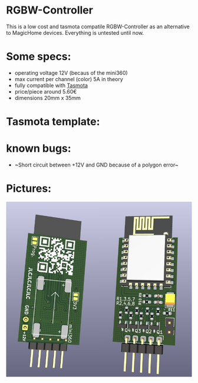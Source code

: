 # RGBW-Controller
This is a low cost and tasmota compatile RGBW-Controller as an alternative to MagicHome devices.
Everything is untested until now.


# Some specs:
- operating voltage 12V (becaus of the mini360)
- max current per channel (color) 5A in theory 
- fully compatible with [Tasmota](https://github.com/arendst/Tasmota)
- price/piece around 5.60€
- dimensions 20mm x 35mm

# Tasmota template:


# known bugs:
- ~Short circuit between +12V and GND because of a polygon error~

# Pictures:
![Board3D](https://github.com/maxl95/RGBW-Controller/blob/main/pictures/3D_render_collage.jpg)
